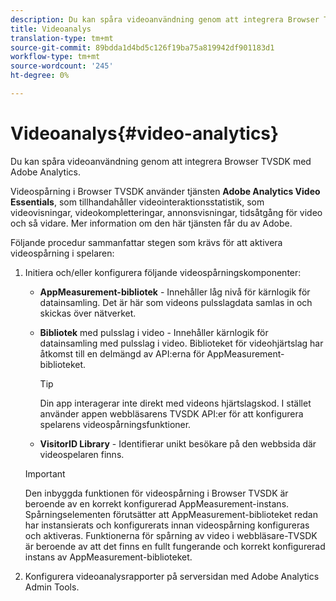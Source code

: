 ```yaml
---
description: Du kan spåra videoanvändning genom att integrera Browser TVSDK med Adobe Analytics.
title: Videoanalys
translation-type: tm+mt
source-git-commit: 89bdda1d4bd5c126f19ba75a819942df901183d1
workflow-type: tm+mt
source-wordcount: '245'
ht-degree: 0%

---
```



# Videoanalys{#video-analytics}

Du kan spåra videoanvändning genom att integrera Browser TVSDK med Adobe Analytics.

Videospårning i Browser TVSDK använder tjänsten **Adobe Analytics Video Essentials**, som tillhandahåller videointeraktionsstatistik, som videovisningar, videokompletteringar, annonsvisningar, tidsåtgång för video och så vidare. Mer information om den här tjänsten får du av Adobe.

Följande procedur sammanfattar stegen som krävs för att aktivera videospårning i spelaren:

1. Initiera och/eller konfigurera följande videospårningskomponenter:

   * **AppMeasurement-bibliotek**  - Innehåller låg nivå för kärnlogik för datainsamling. Det är här som videons pulsslagdata samlas in och skickas över nätverket.
   * **Bibliotek**  med pulsslag i video - Innehåller kärnlogik för datainsamling med pulsslag i video. Biblioteket för videohjärtslag har åtkomst till en delmängd av API:erna för AppMeasurement-biblioteket.

      >[!TIP]
      >
      >Din app interagerar inte direkt med videons hjärtslagskod. I stället använder appen webbläsarens TVSDK API:er för att konfigurera spelarens videospårningsfunktioner.

   * **VisitorID Library**  - Identifierar unikt besökare på den webbsida där videospelaren finns.
   >[!IMPORTANT]
   >
   >Den inbyggda funktionen för videospårning i Browser TVSDK är beroende av en korrekt konfigurerad AppMeasurement-instans. Spårningselementen förutsätter att AppMeasurement-biblioteket redan har instansierats och konfigurerats innan videospårning konfigureras och aktiveras. Funktionerna för spårning av video i webbläsare-TVSDK är beroende av att det finns en fullt fungerande och korrekt konfigurerad instans av AppMeasurement-biblioteket.

1. Konfigurera videoanalysrapporter på serversidan med Adobe Analytics Admin Tools.